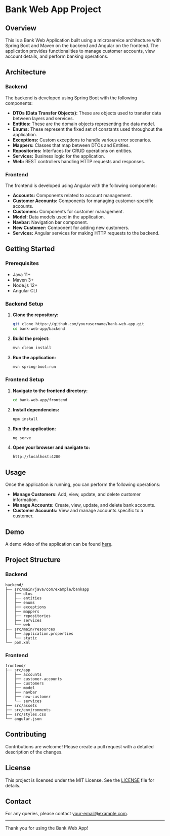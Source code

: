 # Bank Web App Project

## Overview

This is a Bank Web Application built using a microservice architecture with Spring Boot and Maven on the backend and Angular on the frontend. The application provides functionalities to manage customer accounts, view account details, and perform banking operations.

## Architecture

### Backend
The backend is developed using Spring Boot with the following components:

- **DTOs (Data Transfer Objects):** These are objects used to transfer data between layers and services.
- **Entities:** These are the domain objects representing the data model.
- **Enums:** These represent the fixed set of constants used throughout the application.
- **Exceptions:** Custom exceptions to handle various error scenarios.
- **Mappers:** Classes that map between DTOs and Entities.
- **Repositories:** Interfaces for CRUD operations on entities.
- **Services:** Business logic for the application.
- **Web:** REST controllers handling HTTP requests and responses.

### Frontend
The frontend is developed using Angular with the following components:

- **Accounts:** Components related to account management.
- **Customer Accounts:** Components for managing customer-specific accounts.
- **Customers:** Components for customer management.
- **Model:** Data models used in the application.
- **Navbar:** Navigation bar component.
- **New Customer:** Component for adding new customers.
- **Services:** Angular services for making HTTP requests to the backend.

## Getting Started

### Prerequisites

- Java 11+
- Maven 3+
- Node.js 12+
- Angular CLI

### Backend Setup

1. **Clone the repository:**
    ```bash
    git clone https://github.com/yourusername/bank-web-app.git
    cd bank-web-app/backend
    ```

2. **Build the project:**
    ```bash
    mvn clean install
    ```

3. **Run the application:**
    ```bash
    mvn spring-boot:run
    ```

### Frontend Setup

1. **Navigate to the frontend directory:**
    ```bash
    cd bank-web-app/frontend
    ```

2. **Install dependencies:**
    ```bash
    npm install
    ```

3. **Run the application:**
    ```bash
    ng serve
    ```

4. **Open your browser and navigate to:**
    ```
    http://localhost:4200
    ```

## Usage

Once the application is running, you can perform the following operations:

- **Manage Customers:** Add, view, update, and delete customer information.
- **Manage Accounts:** Create, view, update, and delete bank accounts.
- **Customer Accounts:** View and manage accounts specific to a customer.

## Demo

A demo video of the application can be found [here](./path/to/bank-App.mov).

## Project Structure

### Backend
```
backend/
├── src/main/java/com/example/bankapp
│   ├── dtos
│   ├── entities
│   ├── enums
│   ├── exceptions
│   ├── mappers
│   ├── repositories
│   ├── services
│   └── web
├── src/main/resources
│   ├── application.properties
│   └── static
└── pom.xml
```

### Frontend
```
frontend/
├── src/app
│   ├── accounts
│   ├── customer-accounts
│   ├── customers
│   ├── model
│   ├── navbar
│   ├── new-customer
│   └── services
├── src/assets
├── src/environments
├── src/styles.css
└── angular.json
```

## Contributing

Contributions are welcome! Please create a pull request with a detailed description of the changes.

## License

This project is licensed under the MIT License. See the [LICENSE](./LICENSE) file for details.

## Contact

For any queries, please contact [your-email@example.com](mailto:your-email@example.com).

---

Thank you for using the Bank Web App!
